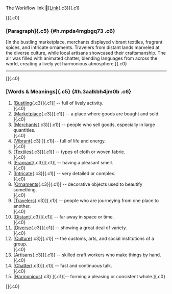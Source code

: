 The Workflow link
👏[[Link](https://www.google.com/url?q=http://www.google.com&sa=D&source=editors&ust=1757837848661087&usg=AOvVaw3EVcQ4Mg0dAa14iydNYHS7){.c3}]{.c1}

[]{.c0}

### [Paragraph]{.c5} {#h.mpda4mgbgq73 .c6}

[In the bustling marketplace, merchants displayed vibrant textiles,
fragrant spices, and intricate ornaments. Travelers from distant lands
marveled at the diverse culture, while local artisans showcased their
craftsmanship. The air was filled with animated chatter, blending
languages from across the world, creating a lively yet harmonious
atmosphere.]{.c0}

------------------------------------------------------------------------

[]{.c0}

### [Words & Meanings]{.c5} {#h.3aalkbh4jm0b .c6}

1.  [[Bustling](https://www.google.com/url?q=http://www.google.com&sa=D&source=editors&ust=1757837848662479&usg=AOvVaw3IScTozw39m2yfkkwXchV3){.c3}]{.c1}[ --
    full of lively activity.\
    ]{.c0}
2.  [[Marketplace](https://www.google.com/url?q=http://www.google.com&sa=D&source=editors&ust=1757837848662801&usg=AOvVaw38YkcVPPXHLQaYmS0iaA1E){.c3}]{.c1}[ --
    a place where goods are bought and sold.\
    ]{.c0}
3.  [[Merchants](https://www.google.com/url?q=http://www.google.com&sa=D&source=editors&ust=1757837848663065&usg=AOvVaw3MVeV6HoPSg6_xkUfaEiiy){.c3}]{.c1}[ --
    people who sell goods, especially in large quantities.\
    ]{.c0}
4.  [[Vibrant](https://www.google.com/url?q=http://www.google.com&sa=D&source=editors&ust=1757837848663346&usg=AOvVaw3RoSaba-vINFFigLEGnvEO){.c3}
    ]{.c1}[-- full of life and energy.\
    ]{.c0}
5.  [[Textiles](https://www.google.com/url?q=http://www.google.com&sa=D&source=editors&ust=1757837848663606&usg=AOvVaw3l9Zt1M6nkrsvOVAUe29zJ){.c3}]{.c1}[ --
    types of cloth or woven fabric.\
    ]{.c0}
6.  [[Fragrant](https://www.google.com/url?q=http://www.google.com&sa=D&source=editors&ust=1757837848663838&usg=AOvVaw192vUd84BN3ZY2OHf89op-){.c3}]{.c1}[ --
    having a pleasant smell.\
    ]{.c0}
7.  [[Intricate](https://www.google.com/url?q=http://www.google.com&sa=D&source=editors&ust=1757837848664064&usg=AOvVaw3FeVnvkj6y4kvQgSsO18n2){.c3}]{.c1}[ --
    very detailed or complex.\
    ]{.c0}
8.  [[Ornaments](https://www.google.com/url?q=http://www.google.com&sa=D&source=editors&ust=1757837848664294&usg=AOvVaw0TnzU-GQbpX2hzy7o-GJ0F){.c3}]{.c1}[ --
    decorative objects used to beautify something.\
    ]{.c0}
9.  [[Travelers](https://www.google.com/url?q=http://www.google.com&sa=D&source=editors&ust=1757837848664572&usg=AOvVaw2NW_bT-PT98lca6yUenYeD){.c3}]{.c1}[ --
    people who are journeying from one place to another.\
    ]{.c0}
10. [[Distant](https://www.google.com/url?q=http://www.google.com&sa=D&source=editors&ust=1757837848664892&usg=AOvVaw2yi5P1n0E5vnKi4xYqsgQa){.c3}]{.c1}[ --
    far away in space or time.\
    ]{.c0}
11. [[Diverse](https://www.google.com/url?q=http://www.google.com&sa=D&source=editors&ust=1757837848665155&usg=AOvVaw2IhMnNEu0PJOtO64OP8_ej){.c3}]{.c1}[ --
    showing a great deal of variety.\
    ]{.c0}
12. [[Culture](https://www.google.com/url?q=http://www.google.com&sa=D&source=editors&ust=1757837848665403&usg=AOvVaw2nrNipqYMUj6KM9dR7Ut7Y){.c3}]{.c1}[ --
    the customs, arts, and social institutions of a group.\
    ]{.c0}
13. [[Artisans](https://www.google.com/url?q=http://www.google.com&sa=D&source=editors&ust=1757837848665692&usg=AOvVaw2sGUKTGp4SLcEEoMgU50zU){.c3}]{.c1}[ --
    skilled craft workers who make things by hand.\
    ]{.c0}
14. [[Chatter](https://www.google.com/url?q=http://www.google.com&sa=D&source=editors&ust=1757837848665969&usg=AOvVaw32sYjLshrNPnPgmzpzv5PH){.c3}]{.c1}[ --
    fast and continuous talk.\
    ]{.c0}
15. [[Harmonious](https://www.google.com/url?q=http://www.google.com&sa=D&source=editors&ust=1757837848666200&usg=AOvVaw0RUH4pggo3wg89ohqV7R0x){.c3}
    ]{.c1}[-- forming a pleasing or consistent whole.]{.c0}

[]{.c0}
